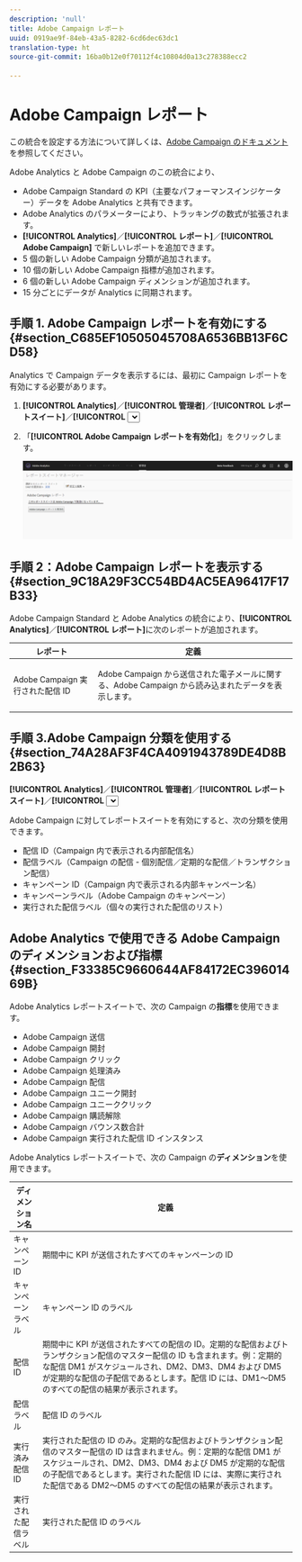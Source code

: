 ```yaml
---
description: 'null'
title: Adobe Campaign レポート
uuid: 0919ae9f-84eb-43a5-8282-6cd6dec63dc1
translation-type: ht
source-git-commit: 16ba0b12e0f70112f4c10804d0a13c278388ecc2

---
```



# Adobe Campaign レポート

この統合を設定する方法について詳しくは、[Adobe Campaign のドキュメント](https://helpx.adobe.com/jp/campaign/standard/integrating/using/about-campaign-analytics-integration.html)を参照してください。

Adobe Analytics と Adobe Campaign のこの統合により、

* Adobe Campaign Standard の KPI（主要なパフォーマンスインジケーター）データを Adobe Analytics と共有できます。
* Adobe Analytics のパラメーターにより、トラッキングの数式が拡張されます。
* **[!UICONTROL Analytics]**／**[!UICONTROL レポート]**／**[!UICONTROL Adobe Campaign]** で新しいレポートを追加できます。
* 5 個の新しい Adobe Campaign 分類が追加されます。
* 10 個の新しい Adobe Campaign 指標が追加されます。
* 6 個の新しい Adobe Campaign ディメンションが追加されます。
* 15 分ごとにデータが Analytics に同期されます。

## 手順 1. Adobe Campaign レポートを有効にする {#section_C685EF10505045708A6536BB13F6CD58}

Analytics で Campaign データを表示するには、最初に Campaign レポートを有効にする必要があります。

1. **[!UICONTROL Analytics]**／**[!UICONTROL 管理者]**／**[!UICONTROL レポートスイート]**／**[!UICONTROL <select report suite>]**／**[!UICONTROL 設定を編集]**／**[!UICONTROL Adobe Campaign]**／**[!UICONTROL Adobe Campaign レポート]**&#x200B;に移動します。
1. 「**[!UICONTROL Adobe Campaign レポートを有効化]**」をクリックします。

   ![](assets/enable-campaign.png)

## 手順 2：Adobe Campaign レポートを表示する {#section_9C18A29F3CC54BD4AC5EA96417F17B33}

Adobe Campaign Standard と Adobe Analytics の統合により、**[!UICONTROL Analytics]**／**[!UICONTROL レポート]**&#x200B;に次のレポートが追加されます。

<table id="table_3627F40DC90646A7B5E217A88B6FD630"> 
 <thead> 
  <tr> 
   <th colname="col1" class="entry"> レポート </th> 
   <th colname="col2" class="entry"> 定義 </th> 
  </tr> 
 </thead>
 <tbody> 
  <tr> 
   <td colname="col1"> <p>Adobe Campaign 実行された配信 ID </p> </td> 
   <td colname="col2"> <p>Adobe Campaign から送信された電子メールに関する、Adobe Campaign から読み込まれたデータを表示します。 </p> </td> 
  </tr> 
 </tbody> 
</table>

## 手順 3.Adobe Campaign 分類を使用する {#section_74A28AF3F4CA4091943789DE4D8B2B63}

**[!UICONTROL Analytics]**／**[!UICONTROL 管理者]**／**[!UICONTROL レポートスイート]**／**[!UICONTROL <select report suite>]**／**[!UICONTROL 設定を編集]**／**[!UICONTROL Adobe Campaign]**／**[!UICONTROL Adobe Campaign 分類]**

Adobe Campaign に対してレポートスイートを有効にすると、次の分類を使用できます。

* 配信 ID（Campaign 内で表示される内部配信名）
* 配信ラベル（Campaign の配信 - 個別配信／定期的な配信／トランザクション配信）
* キャンペーン ID（Campaign 内で表示される内部キャンペーン名）
* キャンペーンラベル（Adobe Campaign のキャンペーン）
* 実行された配信ラベル（個々の実行された配信のリスト）

## Adobe Analytics で使用できる Adobe Campaign のディメンションおよび指標{#section_F33385C9660644AF84172EC39601469B}

Adobe Analytics レポートスイートで、次の Campaign の&#x200B;**指標**&#x200B;を使用できます。

* Adobe Campaign 送信
* Adobe Campaign 開封
* Adobe Campaign クリック
* Adobe Campaign 処理済み
* Adobe Campaign 配信
* Adobe Campaign ユニーク開封
* Adobe Campaign ユニーククリック
* Adobe Campaign 購読解除
* Adobe Campaign バウンス数合計
* Adobe Campaign 実行された配信 ID インスタンス

Adobe Analytics レポートスイートで、次の Campaign の&#x200B;**ディメンション**&#x200B;を使用できます。

| ディメンション名 | 定義 |
|--- |--- |
| キャンペーン ID | 期間中に KPI が送信されたすべてのキャンペーンの ID |
| キャンペーンラベル | キャンペーン ID のラベル |
| 配信 ID | 期間中に KPI が送信されたすべての配信の ID。定期的な配信およびトランザクション配信のマスター配信の ID も含まれます。例：定期的な配信 DM1 がスケジュールされ、DM2、DM3、DM4 および DM5 が定期的な配信の子配信であるとします。配信 ID には、DM1～DM5 のすべての配信の結果が表示されます。 |
| 配信ラベル | 配信 ID のラベル |
| 実行済み配信 ID | 実行された配信の ID のみ。定期的な配信およびトランザクション配信のマスター配信の ID は含まれません。例：定期的な配信 DM1 がスケジュールされ、DM2、DM3、DM4 および DM5 が定期的な配信の子配信であるとします。実行された配信 ID には、実際に実行された配信である DM2～DM5 のすべての配信の結果が表示されます。 |
| 実行された配信ラベル | 実行された配信 ID のラベル |
